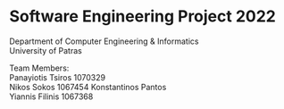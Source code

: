# Software Engineering Project 2022
Department of Computer Engineering & Informatics  
University of Patras

Team Members:  
Panayiotis Tsiros 1070329  
Nikos Sokos  1067454
Konstantinos Pantos  
Yiannis Filinis  1067368
